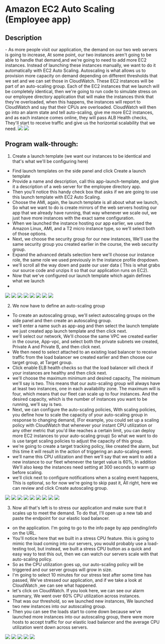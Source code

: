 <h1>Amazon EC2 Auto Scaling (Employee app)</h1>

<h2>Description</h2>
- As more people visit our application, the demand on our two web servers is going to increase, At some point, our two instances aren't going to be able to handle that demand,and we're going to need to add more EC2 instances.
Instead of launching these instances manually, we want to do it automatically with EC2 Auto Scaling.
Autoscaling is what allows us to provision more capacity on demand depending on different thresholds that we set and we can set those in CloudWatch.
These EC2 instances will be part of an auto-scaling group. Each of the EC2 instances that we launch will be completely identical, then we're going to run code to simulate stress on our employee directory application that will make the instances think that they're overloaded, when this happens, the instances will report to CloudWatch and say that their CPUs are overloaded.
CloudWatch will then go into an alarm state and tell auto-scaling, give me more EC2 instances, and as each instance comes online, they will pass ALB Health checks, They'll start to receive traffic
and give us the horizontal scalability that we need.
<img src="https://res.cloudinary.com/dk3bkl3ji/image/upload/v1742619713/Screenshot_2025-03-22_005301_duyaue.png"/>
<img src="https://res.cloudinary.com/dk3bkl3ji/image/upload/v1742619704/Screenshot_2025-03-22_005232_xoxsfk.png"/>
<br />

<h2>Program walk-through:</h2>

1. Create a launch template (we want our instances to be identical and that's what we'll be configuring here)
- Find launch templates on the side panel and click Create a launch template
- Provide a name and description, call this app-launch-template, and give it a description of a web server for the employee directory app.
- Then you'll notice this handy check box that asks if we are going to use this launch template with EC2 Auto Scaling.
- Choose the AMI, again, the launch template is all about what we launch, So what we want to do is create mirrors of the web servers hosting our app that we already have running, that way whenever we scale out, we just have more instances with the exact same configuration.
- When we launched the instance hosting our app earlier, we used the Amazon Linux, AMI, and a T2 micro instance type, so we'll select both of those options.
- Next, we choose the security group for our new instances, We'll use the same security group you created earlier in the course, the web security group.
- Expand the advanced details selection here we'll choose our instance role, the same role we used previously in the instance profile dropdown.
- we'll scroll all the way down and paste our user data ( This is what grabs our source code and unzips it so that our application runs on EC2).
- Now that we've configured our launch template which again defines what we launch
- 
<img src="https://res.cloudinary.com/dk3bkl3ji/image/upload/v1742621069/Screenshot_2025-03-21_192232_yjudn2.png"/>
<img src="https://res.cloudinary.com/dk3bkl3ji/image/upload/v1742621076/Screenshot_2025-03-21_192338_c6qati.png"/>
<img src="https://res.cloudinary.com/dk3bkl3ji/image/upload/v1742621080/Screenshot_2025-03-21_192557_o47biz.png"/>
<img src="https://res.cloudinary.com/dk3bkl3ji/image/upload/v1742621084/Screenshot_2025-03-21_192631_apxlxf.png"/>
<img src="https://res.cloudinary.com/dk3bkl3ji/image/upload/v1742621089/Screenshot_2025-03-21_192712_ahjc1i.png"/>
<img src="https://res.cloudinary.com/dk3bkl3ji/image/upload/v1742621093/Screenshot_2025-03-21_192800_n3hn9l.png"/>
<img src="https://res.cloudinary.com/dk3bkl3ji/image/upload/v1742621117/Screenshot_2025-03-21_193808_vquwk5.png"/>
<img src="https://res.cloudinary.com/dk3bkl3ji/image/upload/v1742621121/Screenshot_2025-03-21_193925_hy6bfg.png"/>

<br />

2. We now have to define an auto-scaling group
- To create an autoscaling group, we'll select autoscaling groups on the side panel and then create an autoscaling group.
- we'll enter a name such as app-asg and then select the launch template we just created app launch template and then click next.
-  we'll select our network, We'll choose the same VPC we created earlier in the course, App-vpc, and select both the private subnets we created, Private A and Private B, and then click next.
-  We then need to select attached to an existing load balancer to receive traffic from the load balancer we created earlier and then choose our target group, at Target group.
-  Click enable ELB health checks so that the load balancer will check if your instances are healthy and then click next.
-  we'll choose the maximum minimum and desired capacity, The minimum we'll say is two. This means that our auto-scaling group will always have at least two instances, one in each availability zone.
The maximum will is four, which means that our fleet can scale up to four instances. And the desired capacity, which is the number of instances you want to be running, we'll say is two.
- Next, we can configure the auto-scaling policies, With scaling policies, you define how to scale the capacity of your auto-scaling group in response to changing demand, (For example, you could set up a scaling policy with CloudWatch that whenever your instant CPU utilization or any other metric that you'd like reaches a certain limit, you can deploy more EC2 instances to your auto-scaling group) So what we want to do is use target scaling policies to adjust the capacity of this group.
- we're going to create a target tracking policy, like created the alarm, but this time it will result in the action of triggering an auto-scaling event.
- we'll name this CPU utilization and then we'll say that we want to add a new instance to our fleet whenever the target value is 60%, In addition We'll also keep the instances need setting at 300 seconds
to warm up before scaling.
- we'll click next to configure notifications when a scaling event happens, This is optional, so for now we're going to skip past it, All right, here we can review and click Create autoscaling group.

<img src="https://res.cloudinary.com/dk3bkl3ji/image/upload/v1742623353/Screenshot_2025-03-21_193950_q5gvja.png"/>

<img src="https://res.cloudinary.com/dk3bkl3ji/image/upload/v1742623360/Screenshot_2025-03-21_194031_tfaheu.png"/>

<img src="https://res.cloudinary.com/dk3bkl3ji/image/upload/v1742623369/Screenshot_2025-03-21_194520_gxbhah.png"/>

<img src="https://res.cloudinary.com/dk3bkl3ji/image/upload/v1742623376/Screenshot_2025-03-21_194638_nwsgjp.png"/>

<img src="https://res.cloudinary.com/dk3bkl3ji/image/upload/v1742623473/Screenshot_2025-03-21_194730_or9m0v.png"/>

<img src="https://res.cloudinary.com/dk3bkl3ji/image/upload/v1742623480/Screenshot_2025-03-21_194822_d6zz4h.png"/>

<img src="https://res.cloudinary.com/dk3bkl3ji/image/upload/v1742623489/Screenshot_2025-03-21_195933_umwqm2.png"/>

<img src="https://res.cloudinary.com/dk3bkl3ji/image/upload/v1742623512/Screenshot_2025-03-21_195955_bjeycy.png"/>

<img src="https://res.cloudinary.com/dk3bkl3ji/image/upload/v1742623697/Screenshot_2025-03-21_200007_rmyngz.png"/>

<br />

3. Now all that's left is to stress our application and make sure that it scales up to meet the demand. To do that, I'll open up a new tab and paste the endpoint for our elastic load balancer.
-  on the  application. I'm going to go to the info page by app pending/info on the URL.
-  You'll notice here that we built in a stress CPU feature. this is going to mimic the load coming into our servers, you would probably use a load-testing tool, but instead, we built a stress CPU button
as a quick and easy way to test this out, then we can watch our servers scale with that auto-scaling policy.
- So as the CPU utilization goes up, our auto-scaling policy will be triggered and our server groups will grow in size.
- I'm going to select 10 minutes for our stress test after some time has passed, We've stressed our application, and if we take a look at CloudWatch ,we can see what happened.
- let's click on CloudWatch. If you look here, we can see our alarm summary, We went over 60% CPU utilization across instances.
- That was our threshold, so we launched new instances, We launched two new instances into our autoscaling group.
- Then you can see the loads start to come down because we've launched more instances into our autoscaling group, there were more hosts to accept traffic for our elastic load balancer and the average CPU utilization went down across servers.

<img src="https://res.cloudinary.com/dk3bkl3ji/image/upload/v1742663048/Screenshot_2025-03-21_200031_a6dgqd.png"/>
<img src="https://res.cloudinary.com/dk3bkl3ji/image/upload/v1742663072/Screenshot_2025-03-21_200110_wdebdm.png"/>
<img src="https://res.cloudinary.com/dk3bkl3ji/image/upload/v1742663086/Screenshot_2025-03-21_200124_bjfrig.png"/>
<img src="https://res.cloudinary.com/dk3bkl3ji/image/upload/v1742663095/Screenshot_2025-03-21_200159_w4xwnm.png"/>
<img src="https://res.cloudinary.com/dk3bkl3ji/image/upload/v1742663106/Screenshot_2025-03-21_200215_sfa5u1.png"/>
<br />

